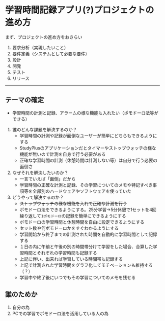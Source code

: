 # 学習時間記録アプリ(?)プロジェクトの進め方
まず、プロジェクトの進め方をおさらい
1. 要求分析（実現したいこと）
2. 要件定義（システムとして必要な要件）
3. 設計
4. 開発
5. テスト
6. リリース

- - -

## テーマの確定

- 学習時間の計測と記録、アラームの様な機能も入れたい（ポモドーロ法等ができる）

1. 誰のどんな課題を解決するのか？
   - 学習時間の計測や記録が面倒なユーザーが簡単にどちらもできるようにする
   - StudyPlusのアプリケーションだとタイマーやストップウォッチの様な機能が無いので計測を自身で行う必要がある
   - 正確な学習時間の計測（休憩時間は計測しない等）は自分で行う必要の面倒さ
2. なぜそれを解決したいのか？
   - 一言でいえば「面倒」だから
   - 学習時間の正確な計測と記録、その学習についてのメモや特記すべき事項等を全部別のハードウェアやソフトウェアを使っていた
3. どうやって解決するのか？
   - ~~ストップウォッチの様な機能を入れて正確な計測を行う~~
   - ポモドーロ法をできるようにする。25分学習→5分休憩で1セットを4回繰り返して`1ポモドーロ`の記録を簡単にできるようにする
   - ポモドーロの学習時間と休憩時間を自由に設定できるようにする
   - セット数や何ポモドーロかをすぐわかるようにする
   - 学習開始から終了までの計測された時間を自動的に学習時間として記録する
   - １日の内に午前と午後の別の時間帯分けて学習をした場合、合算した学習時間とそれぞれの学習時間も記録する
   - 上記に伴い、出来れば学習している時間帯も記録する
   - 上記で計測された学習時間をグラフ化してモチベーションも維持する（？）
   - 学習中や終了後にいつでもその学習についてのメモを残せる

## 誰のためか

1. 自分の為
2. PCでの学習でポモドーロ法を活用している人の為